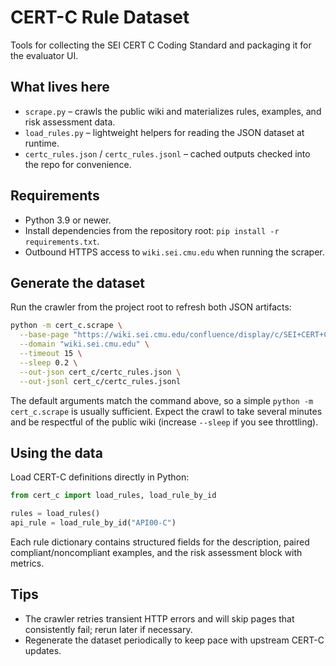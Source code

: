 # CERT-C Rule Dataset

Tools for collecting the SEI CERT C Coding Standard and packaging it for the evaluator UI.

## What lives here
- `scrape.py` – crawls the public wiki and materializes rules, examples, and risk assessment data.
- `load_rules.py` – lightweight helpers for reading the JSON dataset at runtime.
- `certc_rules.json` / `certc_rules.jsonl` – cached outputs checked into the repo for convenience.

## Requirements
- Python 3.9 or newer.
- Install dependencies from the repository root: `pip install -r requirements.txt`.
- Outbound HTTPS access to `wiki.sei.cmu.edu` when running the scraper.

## Generate the dataset
Run the crawler from the project root to refresh both JSON artifacts:

```bash
python -m cert_c.scrape \
  --base-page "https://wiki.sei.cmu.edu/confluence/display/c/SEI+CERT+C+Coding+Standard" \
  --domain "wiki.sei.cmu.edu" \
  --timeout 15 \
  --sleep 0.2 \
  --out-json cert_c/certc_rules.json \
  --out-jsonl cert_c/certc_rules.jsonl
```

The default arguments match the command above, so a simple `python -m cert_c.scrape` is usually sufficient. Expect the crawl to take several minutes and be respectful of the public wiki (increase `--sleep` if you see throttling).

## Using the data
Load CERT-C definitions directly in Python:

```python
from cert_c import load_rules, load_rule_by_id

rules = load_rules()
api_rule = load_rule_by_id("API00-C")
```

Each rule dictionary contains structured fields for the description, paired compliant/noncompliant examples, and the risk assessment block with metrics.

## Tips
- The crawler retries transient HTTP errors and will skip pages that consistently fail; rerun later if necessary.
- Regenerate the dataset periodically to keep pace with upstream CERT-C updates.
